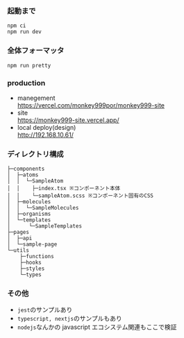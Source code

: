 ### 起動まで

```
npm ci
npm run dev
```

### 全体フォーマッタ

```
npm run pretty
```

### production

- manegement  
  https://vercel.com/monkey999por/monkey999-site
- site  
  https://monkey999-site.vercel.app/
- local deploy(design)  
  http://192.168.10.61/

### ディレクトリ構成

```
├─components
│  ├─atoms
│  │  └─SampleAtom
│  │    ├─index.tsx ※コンポーネント本体
│  │    └─sampleAtom.scss ※コンポーネント固有のCSS
│  ├─molecules
│  │  └─SampleMolecules
│  ├─organisms
│  └─templates
│      └─SampleTemplates
├─pages
│  ├─api
│  └─sample-page
└─utils
    ├─functions
    ├─hooks
    ├─styles
    └─types
```

### その他

- `jest`のサンプルあり
- `typescript, nextjs`のサンプルもあり
- `nodejs`なんかの javascript エコシステム関連もここで検証
